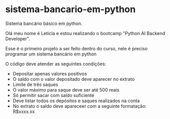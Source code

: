 # sistema-bancario-em-python
Sistema bancário básico em python.

Olá meu nome é Leticia e estou realizando o bootcamp "Python AI Backend Developer".

Esse é o primeiro projeto a ser feito dentro do curso, nele é preciso programar um 
sistema bancário em python

O código deve atender as seguintes condições:
- Depositar apenas valores positivos
- O saldo com o valor depositado deve aparecer no extrato
- Limite de três saques 
- O valor máximo para saque deve ser até 500 reais
- Só permitir sacar com saldo suficiente 
- Deve listar todos os depósitos e saques realizados na conta
- No extrato o saldo deve apareceer com a seguinte formatação: R$xxxx.xx
